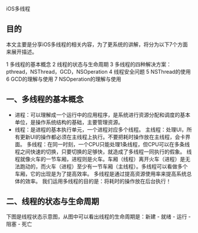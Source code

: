 iOS多线程

## 目的

本文主要是分享iOS多线程的相关内容，为了更系统的讲解，将分为以下7个方面来展开描述。

1 多线程的基本概念
2 线程的状态与生命周期
3 多线程的四种解决方案：pthread，NSThread，GCD，NSOperation
4 线程安全问题
5 NSThread的使用
6 GCD的理解与使用
7 NSOperation的理解与使用


## 一、多线程的基本概念

* 进程：可以理解成一个运行中的应用程序，是系统进行资源分配和调度的基本单位，是操作系统结构的基础，主要管理资源。
* 线程：是进程的基本执行单元，一个进程对应多个线程。
主线程：处理UI，所有更新UI的操作都必须在主线程上执行。不要把耗时操作放在主线程，会卡界面。
多线程：在同一时刻，一个CPU只能处理1条线程，但CPU可以在多条线程之间快速的切换，只要切换的足够快，就造成了多线程一同执行的假象。
线程就像火车的一节车厢，进程则是火车。车厢（线程）离开火车（进程）是无法跑动的，而火车（进程）至少有一节车厢（主线程）。多线程可以看做多个车厢，它的出现是为了提高效率。
多线程是通过提高资源使用率来提高系统总体的效率。
我们运用多线程的目的是：将耗时的操作放在后台执行！
## 二、线程的状态与生命周期

下图是线程状态示意图，从图中可以看出线程的生命周期是：新建 - 就绪 - 运行 - 阻塞 - 死亡
